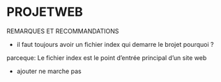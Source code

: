 # PROJETWEB
REMARQUES ET RECOMMANDATIONS

- il faut toujours avoir un fichier index qui demarre le brojet 
pourquoi ? 

parceque: Le fichier index est le point d’entrée principal d’un site web

- ajouter ne marche pas  




